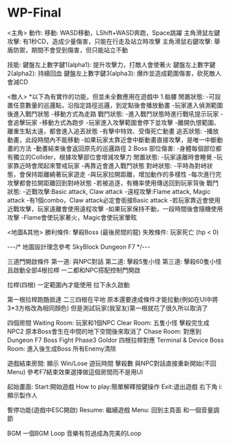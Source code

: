 # WP-Final

<主角>
動作:
移動:
  WASD移動，LShift+WASD奔跑，Space跳躍
主角滑鼠左鍵攻擊:
  有1秒CD，造成少量傷害，只能在行走及站立時攻擊
主角滑鼠右鍵攻擊:
  舉盾防禦，期間不會受到傷害，但只能站立不動

技能:
鍵盤左上數字鍵1(alpha1):
  提升攻擊力，打敵人會使著火
鍵盤左上數字鍵2(alpha2):
  持續回血
鍵盤左上數字鍵3(alpha3):
  爆炸並造成範圍傷害，砍死敵人會減CD

<敵人>
*以下為有實作的功能，但並未全數應用在遊戲中
    1.骷髏
        閒置狀態:
            -可設置任意數量的巡邏點，沿指定路徑巡邏，到定點後會播放動畫
            -玩家進入偵測範圍後進入戰鬥狀態
            -移動方式為走路
        戰鬥狀態:
            -進入戰鬥狀態時進行戰吼提示玩家
            -會追擊玩家
            -移動方式為跑步
            -玩家進入攻擊範圍會停下並攻擊
            -離開仇恨範圍、離重生點太遠，都會進入追丟狀態
            -有擊中特效、受傷死亡動畫
        追丟狀態:
            -播放動畫，此段時間內不能移動
            -如果玩家太靠近會中斷動畫直接攻擊，是唯一中斷動畫的方法
            -動畫結束後會返回原先的巡邏路徑
    2.Boss
        部位傷害:
            -身體每個部位都有獨立的Collider，根據攻擊部位會增減攻擊力
        閒置狀態:
            -玩家遠離時會睡覺
            -玩家靠近時會爬起來警戒玩家
            -再靠近會進入戰鬥狀態
        對峙狀態:
            -平時為對峙狀態，會保持距離繞著玩家遊走
            -與玩家拉開距離，增加動作的多樣性
            -每次進行完攻擊都會拉開距離回到對峙狀態
            -若被追逐，有機率使用傳送回到玩家背後
        戰鬥狀態:
            -近戰攻擊:Basic attack, Claw attack
            -遠程攻擊:Flame attack, Magic attack
            -有1個combo，Claw attack必定會銜接Basic attack
            -若玩家靠近會使用近戰攻擊，玩家遠離會使用遠程攻擊
            -如果玩家保持不動，一段時間後會隨機使用攻擊
            -Flame會使玩家著火，Magic會使玩家暈眩

<地圖&其他>
勝利條件: 擊殺Boss (最後房間的龍)
失敗條件: 玩家死亡 (hp < 0)

---/* 地圖設計理念參考 SkyBlock Dungeon F7 */---

三道門開啟條件
  第一道: 與NPC對話
  第二道: 擊殺5隻小怪
  第三道: 擊殺60隻小怪且啟動全部4根拉桿
  一二都和NPC搭配控制門開啟 

拉桿(四根)
  一定範圍內才能使用
  拉下永久啟動

  第一根拉桿跑酷抵達
  二三四根在平地
  原本還要達成條件才能拉動(例如在UI中將3*3方格改為相同顏色)
  但是測試玩家(我室友)第一根就花了很久所以取消了

四個房間
  Waiting Room:
    玩家和1個NPC
  Clear Room:
    五隻小怪
    擊殺完生成NPC2
    原本Boss會生在中間的地下空間後來取消了
  Chase Room:
    對應到Dungeon F7 Boss Fight Phase3 Goldor
    四根拉桿對應 Terminal & Device
  Boss Room:
    進入後生成Boss
    所有Enemy清除

遊戲結束房間:
  顯示 Win/Lose 遊玩時間 擊殺數
  與NPC對話直接重新開始(不回Menu)
  參考F7結束效果選擇做這個房間而不是用UI

起始畫面:
  Start:開始遊戲
  How to play:簡單解釋按鍵操作
  Exit:退出遊戲
  右下角 i:顯示製作人

暫停功能(遊戲中ESC開啟)
  Resume: 繼續遊戲
  Menu: 回到主頁面
  和一個音量調節

BGM
  一個BGM Loop
  音樂有剪過成為完美的Loop
